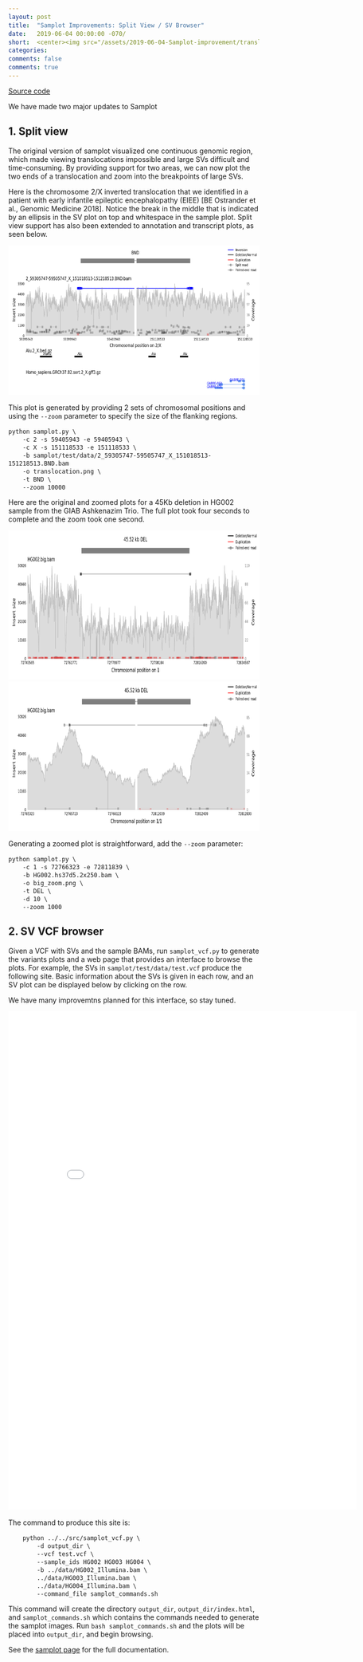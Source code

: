 ```yaml
---
layout: post
title:  "Samplot Improvements: Split View / SV Browser"
date:   2019-06-04 00:00:00 -070/
short:  <center><img src="/assets/2019-06-04-Samplot-improvement/translocation.png" height="300px"></center><br> Visualize translocations, zoom into large varaints, browse SVs in a VCF
categories: 
comments: false
comments: true
---
```


[Source code](https://github.com/ryanlayer/samplot)

We have made two major updates to Samplot
## 1. Split view

The original version of samplot visualized one continuous genomic region, which
made viewing translocations impossible and large SVs difficult and
time-consuming. By providing support for two areas, we can now plot the two
ends of a translocation and zoom into the breakpoints of large SVs.

Here is the chromosome 2/X inverted translocation that we identified in a
patient with early infantile epileptic encephalopathy (EIEE) [BE Ostrander et
al., Genomic Medicine 2018]. Notice the break in the middle that is indicated
by an ellipsis in the SV plot on top and whitespace in the sample plot. Split
view support has also been extended to annotation and transcript plots, as seen
below.

<center><img src="/assets/2019-06-04-Samplot-improvement/translocation.png" height="300px"></center>

This plot is generated by providing 2 sets of chromosomal positions and using
the `--zoom` parameter to specify the size of the flanking regions.

```
python samplot.py \
    -c 2 -s 59405943 -e 59405943 \
    -c X -s 151118533 -e 151118533 \
    -b samplot/test/data/2_59305747-59505747_X_151018513-151218513.BND.bam
    -o translocation.png \
    -t BND \
    --zoom 10000
```

Here are the original and zoomed plots for a 45Kb deletion in HG002 sample from
the GIAB Ashkenazim Trio. The full plot took four seconds to complete and the
zoom took one second.

<center><img src="/assets/2019-06-04-Samplot-improvement/big.png" height="300px"></center>
<center><img src="/assets/2019-06-04-Samplot-improvement/big_zoom.png" height="300px"></center>

Generating a zoomed plot is straightforward, add the `--zoom` parameter:
```
python samplot.py \
    -c 1 -s 72766323 -e 72811839 \
    -b HG002.hs37d5.2x250.bam \
    -o big_zoom.png \
    -t DEL \
    -d 10 \
    --zoom 1000
```
## 2. SV VCF browser

Given a VCF with SVs and the sample BAMs, run `samplot_vcf.py` to generate the
variants plots and a web page that provides an interface to browse the plots.
For example, the SVs in `samplot/test/data/test.vcf` produce the following
site.  Basic information about the SVs is given in each row, and an SV plot can
be displayed below by clicking on the row.

We have many improvemtns planned for this interface, so stay tuned.

<center>
<iframe width="700" height="1000" src="/assets/2019-06-04-Samplot-improvement/test_suite/index.html" frameborder="0" ></iframe>
</center>

The command to produce this site is:
```
    python ../../src/samplot_vcf.py \
        -d output_dir \
        --vcf test.vcf \
        --sample_ids HG002 HG003 HG004 \
        -b ../data/HG002_Illumina.bam \
        ../data/HG003_Illumina.bam \
        ../data/HG004_Illumina.bam \
        --command_file samplot_commands.sh
```
This command will create the directory `output_dir`, `output_dir/index.html`,
and `samplot_commands.sh` which contains the commands needed to generate the
samplot images. Run `bash samplot_commands.sh` and the plots will be placed
into `output_dir`, and begin browsing.

See the [samplot page](https://github.com/ryanlayer/samplot)
for the full documentation.
